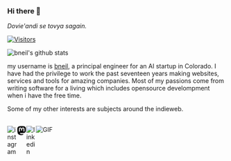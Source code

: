 ### Hi there 👋
_Dovie'andi se tovya sagain._

[![Visitors](https://api.visitorbadge.io/api/visitors?path=https%3A%2F%2Fgithub.com%2Fbneil%2Fbneil%2F&label=VISITORS&countColor=%23263759)](https://visitorbadge.io/status?path=https%3A%2F%2Fgithub.com%2Fbneil%2Fbneil%2F)
<p/>

![bneil's github stats](https://github-readme-stats.vercel.app/api?username=bneil&show_icons=true&theme=dark)


my username is [bneil](https://bneil.me/), a principal engineer for an AI startup in Colorado. I have had the privilege to work the past seventeen years making websites, services and tools for amazing companies. Most of my passions come from writing software for a living which includes opensource develompment when i have the free time. 

Some of my other interests are subjects around the indieweb.


<br/>
<a href="https://www.instagram.com/roll4dev/">
  <img align="left" alt="instagram" width="22px" src="https://raw.githubusercontent.com/hussainweb/hussainweb/main/icons/instagram.png" />
</a>
<a href="https://indieweb.social/@bneil">
  <img align="left" alt="mastodon" width="22px" src="https://raw.githubusercontent.com/mastodon/mastodon/refs/heads/main/public/badge.png" />
</a>
<a href="https://www.linkedin.com/in/readyplayer1/">
  <img align="left" alt="linkedin" width="22px" src="https://gist.githubusercontent.com/sebastianmarines/ab8da37c9cec1198f424ea343a090f4c/raw/1877a68ed40a84838da52b9c4b9416ac3d91a418/linkedin.svg" />
</a>
<img alt="GIF" src="https://i.imgur.com/2iPevsU.gif" />
